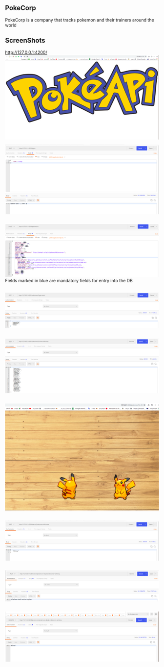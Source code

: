 ## PokeCorp
PokeCorp is a company that tracks pokemon and their trainers around the world

## ScreenShots

http://127.0.0.1:4200/
![home](screenshot/home.png "home") 

![1.Update%20pokemon%20types](screenshot/update_type.png "Update pokemon types")
## 

![Add%20new%20pokemon](screenshot/add_pokemon.png "Add new pokemon")
Fields marked in blue are mandatory fields for entry into the DB
## 

![Get%20pokemons%20by%20type](screenshot/get_pokemon_by_same_type.png "Get pokemons by type")

## 

![Get%20pokemons%20by%20trainer](screenshot/get_pokemon_by_same_trainer.png "Get pokemons by trainer")

## 

![Get%20imge%20pokemon](screenshot/imge_poke_25.png "Get pokemons by trainer")

## 
![Get%20trainers%20of%20a%20pokemon](screenshot/get_trainer_of_pokemon.png "Get imge pokemon")

## 

![Evolve (pokemon%20x%20of%20trainer%20y)](screenshot/evolve.png "Evolve (pokemon x of trainer y)")

## 

![delete%20pokemon%20of%20trainer](screenshot/deleted_pokemon_of_trainer.png "delete pokemon of trainer")